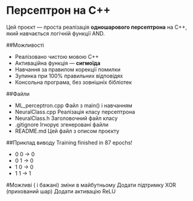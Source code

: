 # Персептрон на C++

Цей проєкт — проста реалізація **одношарового персептрона** на C++, який навчається логічній функції AND.

##Можливості

- Реалізовано чистою мовою C++
- Активаційна функція — **сигмоїда**
- Навчання за правилом корекції помилки
- Зупинка при 100% правильних відповідях
- Консольна програма, без зовнішніх бібліотек

##Файли
- ML_perceptron.cpp	Файл з main() і навчанням
- NeuralClass.cpp	Реалізація класу персептрона
- NeuralClass.h		Заголовочний файл класу
- .gitignore		Ігнорує згенеровані файли
- README.md		Цей файл з описом проєкту

##Приклад виводу
Training finished in 87 epochs!
- 0 0 -> 0
- 0 1 -> 0
- 1 0 -> 0
- 1 1 -> 1

#Можливі ( і бажані) зміни в майбутньому
Додати підтримку XOR (прихований шар)
Додати активацію ReLU

